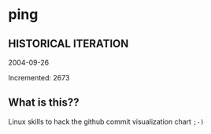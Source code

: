# ping

## HISTORICAL ITERATION
2004-09-26

Incremented: 2673

## What is this?? 
Linux skills to hack the github commit visualization chart `;-)`
